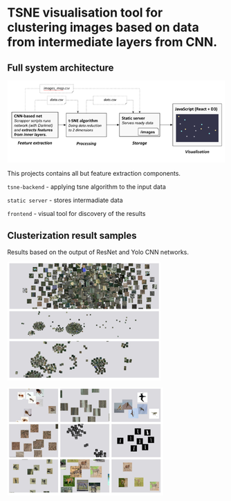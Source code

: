 # TSNE visualisation tool for clustering images based on data from intermediate layers from CNN.

## Full system architecture

![img.png](img.png)

This projects contains all but feature extraction components.

`tsne-backend` - applying tsne algorithm to the input data

`static server` - stores intermadiate data

`frontend` - visual tool for discovery of the results 



## Clusterization result samples

Results based on the output of ResNet and Yolo CNN networks.

![img_1.png](img_1.png)

![img_2.png](img_2.png)


